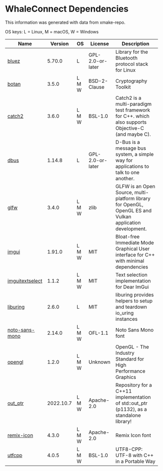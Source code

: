 # WhaleConnect Dependencies

This information was generated with data from xmake-repo.

OS keys: L = Linux, M = macOS, W = Windows

| Name | Version | OS | License | Description |
| --- | --- | --- | --- | --- |
| [bluez](http://www.bluez.org) | 5.70.0 | L | GPL-2.0-or-later | Library for the Bluetooth protocol stack for Linux |
| [botan](https://botan.randombit.net) | 3.5.0 | L M W | BSD-2-Clause | Cryptography Toolkit |
| [catch2](https://github.com/catchorg/Catch2) | 3.6.0 | L M W | BSL-1.0 | Catch2 is a multi-paradigm test framework for C++. which also supports Objective-C (and maybe C).  |
| [dbus](https://www.freedesktop.org/wiki/Software/dbus/) | 1.14.8 | L | GPL-2.0-or-later | D-Bus is a message bus system, a simple way for applications to talk to one another. |
| [glfw](https://www.glfw.org/) | 3.4.0 | L M W | zlib | GLFW is an Open Source, multi-platform library for OpenGL, OpenGL ES and Vulkan application development. |
| [imgui](https://github.com/ocornut/imgui) | 1.91.0 | L M W | MIT | Bloat-free Immediate Mode Graphical User interface for C++ with minimal dependencies |
| [imguitextselect](https://github.com/AidanSun05/ImGuiTextSelect) | 1.1.2 | L M W | MIT | Text selection implementation for Dear ImGui |
| [liburing](https://github.com/axboe/liburing) | 2.6.0 | L | MIT | liburing provides helpers to setup and teardown io_uring instances |
| [noto-sans-mono](https://github.com/notofonts/notofonts.github.io) | 2.14.0 | L M W | OFL-1.1 | Noto Sans Mono font |
| [opengl](https://opengl.org/) | 1.2.0 | L M W | Unknown | OpenGL - The Industry Standard for High Performance Graphics |
| [out_ptr](https://github.com/soasis/out_ptr) | 2022.10.7 | L M W | Apache-2.0 | Repository for a C++11 implementation of std::out_ptr (p1132), as a standalone library! |
| [remix-icon](https://github.com/Remix-Design/RemixIcon) | 4.3.0 | L M W | Apache-2.0 | Remix Icon font |
| [utfcpp](https://github.com/nemtrif/utfcpp) | 4.0.5 | L M W | BSL-1.0 | UTF8-CPP: UTF-8 with C++ in a Portable Way |
